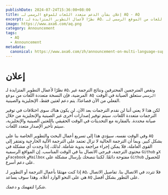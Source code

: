 ```yaml
---
publishDate: 2024-07-24T15:36:00+08:00
title: إعلان بشأن الدعم متعدد اللغات للموقع الرسمي لـ AQ - AQ
excerpt: نظرًا لأعمال التطوير المتزايدة لـ AQ، ونقص المترجمين المحترفين، ونتائج الترجمة غير المرضية، ستعلق النسخة متعددة اللغات من الموقع الرسمي لـ AQ الصيانة في الوقت الفعلي من الآن فصاعدًا. يتم الاحتفاظ بدعم اللغة الإنجليزية والصينية فقط.
image: https://www.axa6.com/aq.png
category: Announcement
tags:
  - AQ
  - Announcement
metadata:
  canonical: https://www.axa6.com/zh/announcement-on-multi-language-support-for-the-aq-official-website
---
```


# إعلان
نظرًا لأعمال التطوير المتزايدة لـ `AQ`، ونقص المترجمين المحترفين ونتائج الترجمة غير المرضية، فإن النسخة متعددة اللغات من `موقع AQ الرسمي` ستعلق الصيانة في الوقت الفعلي من الآن فصاعدًا. يتم دعم لغتين فقط، الإنجليزية والصينية. </br>

لكن هذا لا يعني أننا لن نقدم الترجمات بعد الآن. لن يكون هناك سوى اختلافات في توفير الترجمات متعددة اللغات. سيتم توفير إصدارات أخرى غير الصينية والإنجليزية من خلال صيانة محددة. بالمقارنة مع التحديثات في الوقت الحقيقي باللغتين الصينية والإنجليزية، سيتم تأخير الإصدار متعدد اللغات. </br>

وفي الوقت نفسه، سيؤدي هذا إلى تسريع أعمال البحث والتطوير الخاصة بنا على `AQ` بشكل كبير. وبما أن الترجمة الحالية لا تزال تعتمد على الترجمة الآلية الخارجية وتفتقر إلى القوى العاملة، فلا يمكن إجراء مراجعة يدوية شاملة. لذلك، إذا وجدت أي مشكلة في محتوى الترجمة، فيرجى الاتصال بنا في الوقت المناسب. إن المواقع الرسمية `Github` و`X` و`Facebook` و`Mailbox` مفتوحة دائمًا. لكننا ننصحك بإرسال مشكلة على `Github` للحصول على دعم أسرع. </br>

إذا كنت مهتمًا بأعمال الترجمة أو التطوير لـ `AQ`، فلا تتردد في الاتصال بنا. تفاصيل الاتصال هي على النحو الوارد أعلاه. وهذا سوف يساعد `AQ` على التطور بشكل أفضل. </br>

شكرا لتفهمك و دعمك. </br>